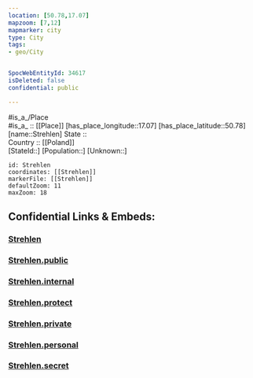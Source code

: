 ```yaml
---
location: [50.78,17.07] 
mapzoom: [7,12] 
mapmarker: city 
type: City
tags:
- geo/City


SpocWebEntityId: 34617
isDeleted: false
confidential: public

---
```

#is_a_/Place  
#is_a_ :: [[Place]] 
[has_place_longitude::17.07] 
[has_place_latitude::50.78] 
[name::Strehlen] 
State ::  
Country :: [[Poland]]  
[StateId::] 
[Population::] 
[Unknown::] 


```leaflet
id: Strehlen
coordinates: [[Strehlen]] 
markerFile: [[Strehlen]] 
defaultZoom: 11 
maxZoom: 18
```


## Confidential Links & Embeds: 

### [Strehlen](/_Standards/Earth/Continent/Europe/Europe~East/Poland/Provinces~Poland/Lower_Silesian/City/Strehlen.md) 

### [Strehlen.public](/_public/Earth/Continent/Europe/Europe~East/Poland/Provinces~Poland/Lower_Silesian/City/Strehlen.public.md) 

### [Strehlen.internal](/_internal/Earth/Continent/Europe/Europe~East/Poland/Provinces~Poland/Lower_Silesian/City/Strehlen.internal.md) 

### [Strehlen.protect](/_protect/Earth/Continent/Europe/Europe~East/Poland/Provinces~Poland/Lower_Silesian/City/Strehlen.protect.md) 

### [Strehlen.private](/_private/Earth/Continent/Europe/Europe~East/Poland/Provinces~Poland/Lower_Silesian/City/Strehlen.private.md) 

### [Strehlen.personal](/_personal/Earth/Continent/Europe/Europe~East/Poland/Provinces~Poland/Lower_Silesian/City/Strehlen.personal.md) 

### [Strehlen.secret](/_secret/Earth/Continent/Europe/Europe~East/Poland/Provinces~Poland/Lower_Silesian/City/Strehlen.secret.md)


